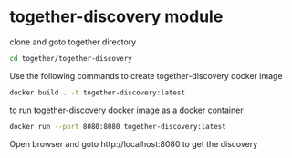 # together-discovery module

clone and goto together directory

```bash
cd together/together-discovery
```

Use the following commands to create together-discovery docker image
```bash
docker build . -t together-discovery:latest
```

to run together-discovery docker image as a docker container
```bash
docker run --port 8080:8080 together-discovery:latest
```

Open browser and goto 
http://localhost:8080
to get the discovery
